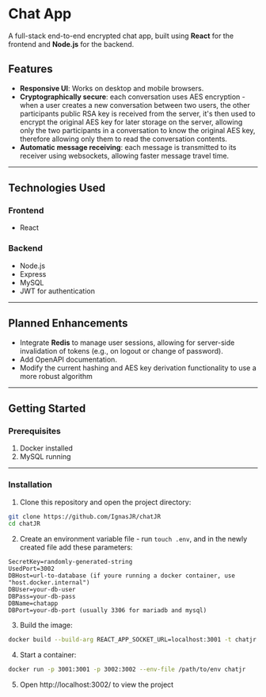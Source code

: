 # Chat App

A full-stack end-to-end encrypted chat app, built using **React** for the frontend and **Node.js** for the backend.

## Features

- **Responsive UI**: Works on desktop and mobile browsers.
- **Cryptographically secure**: each conversation uses AES encryption - when a user creates a new conversation between two users, the other participants public RSA key is received from the server, it's then used to encrypt the original AES key for later storage on the server, allowing only the two participants in a conversation to know the original AES key, therefore allowing only them to read the conversation contents.
- **Automatic message receiving**: each message is transmitted to its receiver using websockets, allowing faster message travel time.

---

## Technologies Used

### Frontend

- React

### Backend

- Node.js
- Express
- MySQL
- JWT for authentication

---

## Planned Enhancements

- Integrate **Redis** to manage user sessions, allowing for server-side invalidation of tokens (e.g., on logout or change of password).
- Add OpenAPI documentation.
- Modify the current hashing and AES key derivation functionality to use a more robust algorithm

---

## Getting Started

### Prerequisites

1. Docker installed
2. MySQL running

---

### Installation

1. Clone this repository and open the project directory:

```sh
git clone https://github.com/IgnasJR/chatJR
cd chatJR
```

2. Create an environment variable file - run `touch .env`, and in the newly created file add these parameters:

```
SecretKey=randomly-generated-string
UsedPort=3002
DBHost=url-to-database (if youre running a docker container, use "host.docker.internal")
DBUser=your-db-user
DBPass=your-db-pass
DBName=chatapp
DBPort=your-db-port (usually 3306 for mariadb and mysql)
```

3. Build the image:

```sh
docker build --build-arg REACT_APP_SOCKET_URL=localhost:3001 -t chatjr .
```

4. Start a container:

```sh
docker run -p 3001:3001 -p 3002:3002 --env-file /path/to/env chatjr
```

5.  Open http://localhost:3002/ to view the project
